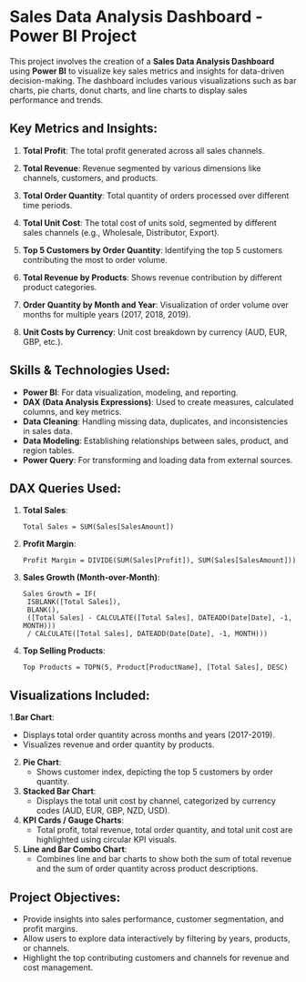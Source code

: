 # Sales Data Analysis Dashboard - Power BI Project

This project involves the creation of a **Sales Data Analysis Dashboard** using **Power BI** to visualize key sales metrics and insights for data-driven decision-making. The dashboard includes various visualizations such as bar charts, pie charts, donut charts, and line charts to display sales performance and trends.

## Key Metrics and Insights:
1. **Total Profit**: The total profit generated across all sales channels.

2. **Total Revenue**: Revenue segmented by various dimensions like channels, customers, and products.

3. **Total Order Quantity**: Total quantity of orders processed over different time periods.

4. **Total Unit Cost**: The total cost of units sold, segmented by different sales channels (e.g., Wholesale, Distributor, Export).

5. **Top 5 Customers by Order Quantity**: Identifying the top 5 customers contributing the most to order volume.

6. **Total Revenue by Products**: Shows revenue contribution by different product categories.

7. **Order Quantity by Month and Year**: Visualization of order volume over months for multiple years (2017, 2018, 2019).

8. **Unit Costs by Currency**: Unit cost breakdown by currency (AUD, EUR, GBP, etc.).


## Skills & Technologies Used:
- **Power BI**: For data visualization, modeling, and reporting.
- **DAX (Data Analysis Expressions)**: Used to create measures, calculated columns, and key metrics.
- **Data Cleaning**: Handling missing data, duplicates, and inconsistencies in sales data.
- **Data Modeling**: Establishing relationships between sales, product, and region tables.
- **Power Query**: For transforming and loading data from external sources.

## DAX Queries Used:
1. **Total Sales**:
   ```DAX
   Total Sales = SUM(Sales[SalesAmount])
2. **Profit Margin**:
   ```DAX
   Profit Margin = DIVIDE(SUM(Sales[Profit]), SUM(Sales[SalesAmount]))
3. **Sales Growth (Month-over-Month)**:
   ```DAX
   Sales Growth = IF(
    ISBLANK([Total Sales]),
    BLANK(),
    ([Total Sales] - CALCULATE([Total Sales], DATEADD(Date[Date], -1, MONTH))) 
    / CALCULATE([Total Sales], DATEADD(Date[Date], -1, MONTH)))
4. **Top Selling Products**:
   ```DAX
   Top Products = TOPN(5, Product[ProductName], [Total Sales], DESC)

## Visualizations Included:

1.**Bar Chart**:
   - Displays total order quantity across months and years (2017-2019).
   - Visualizes revenue and order quantity by products.
2. **Pie Chart**:
   - Shows customer index, depicting the top 5 customers by order quantity.
4. **Stacked Bar Chart**:
   - Displays the total unit cost by channel, categorized by currency codes (AUD, EUR, GBP, NZD, USD).
5. **KPI Cards / Gauge Charts**:
   - Total profit, total revenue, total order quantity, and total unit cost are highlighted using circular KPI visuals.
6. **Line and Bar Combo Chart**:
   - Combines line and bar charts to show both the sum of total revenue and the sum of order quantity across product descriptions.
     
## Project Objectives:
 - Provide insights into sales performance, customer segmentation, and profit margins.
 - Allow users to explore data interactively by filtering by years, products, or channels.
 - Highlight the top contributing customers and channels for revenue and cost management.
